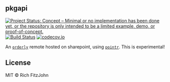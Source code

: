 ## pkgapi

<!-- badges: start -->
[![Project Status: Concept – Minimal or no implementation has been done yet, or the repository is only intended to be a limited example, demo, or proof-of-concept.](https://www.repostatus.org/badges/latest/concept.svg)](https://www.repostatus.org/#concept)
[![Build Status](https://travis-ci.com/vimc/orderly.sharepoint.svg?branch=master)](https://travis-ci.com/vimc/orderly.sharepoint)
[![codecov.io](https://codecov.io/github/vimc/orderly.sharepoint/coverage.svg?branch=master)](https://codecov.io/github/vimc/orderly.sharepoint?branch=master)
<!-- badges: end -->

An [`orderly`](https://github.com/vimc/orderly) remote hosted on sharepoint, using [`pointr`](https://github.com/reside-ic/pointr).  This is experimental!

## License

MIT © Rich FitzJohn
